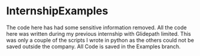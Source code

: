 # InternshipExamples
The code here has had some sensitive information removed.
All the code here was written during my previous internship with Glidepath limited.
This was only a couple of the scripts I wrote in python as the others could not be saved outside the company.
All Code is saved in the Examples branch.
